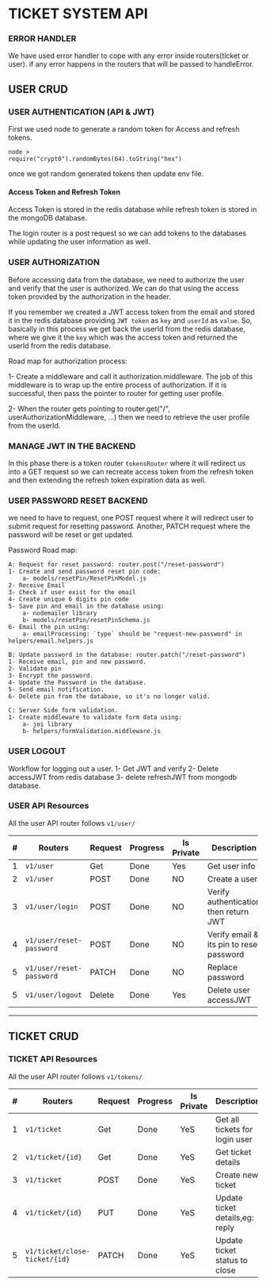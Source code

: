 # TICKET SYSTEM API

### ERROR HANDLER

We have used error handler to cope with any error inside routers(ticket or user). if any error happens in the routers that will be passed to handleError.



## USER CRUD

### USER AUTHENTICATION (API & JWT)

First we used node to generate a random token for Access and refresh tokens.

```
node >
require("crypt0").randomBytes(64).toString("hex")
```
once we got random generated tokens then update env file.

#### Access Token and Refresh Token
Access Token is stored in the redis database while refresh token is stored in the mongoDB database.

The login router is a post request so we can add tokens to the databases while updating the user information as well.

### USER AUTHORIZATION
Before accessing data from the database, we need to authorize the user and verify that the user is authorized. We can do that using the access token provided by the authorization in the header.

If you remember we created a JWT access token from the email and stored it in the redis database providing `JWT token` as `key` and `userId` as `value`. So, basically in this process we get back the userId from the redis database, where we give it the `key` which was the access token and returned the userId from the redis database. 

Road map for authorization process:

1- Create a middleware and call it authorization.middleware. The job of this middleware is to wrap up the entire process of authorization. If it is successful, then pass the pointer to router for getting user profile.

2- When the router gets pointing to router.get("/", userAuthorizationMiddleware, ...) then we need to retrieve the user profile from the userId.


### MANAGE JWT IN THE BACKEND

In this phase there is a token router `tokensRouter` where it will redirect us into a GET request so we can recreate access token from the refresh token and then extending the refresh token expiration data as well.


### USER PASSWORD RESET BACKEND

we need to have to request, one POST request where it will redirect user to submit request for resetting password. Another, PATCH request where the password will be reset or get updated.

Password Road map:

    A: Request for reset password: router.post("/reset-password")
    1- Create and send password reset pin code:
        a- models/resetPin/ResetPinModel.js
    2- Receive Email
    3- Check if user exist for the email
    4- Create unique 6 digits pin code
    5- Save pin and email in the database using: 
        a- nodemailer library
        b- models/resetPin/resetPinSchema.js
    6- Email the pin using:
        a- emailProcessing: `type` should be "request-new-password" in helpers/email.helpers.js

    B: Update password in the database: router.patch("/reset-password")
    1- Receive email, pin and new password.
    2- Validate pin
    3- Encrypt the password.
    4- Update the Password in the database.
    5- Send email notification.
    6- Delete pin from the database, so it's no longer valid.

    C: Server Side form validation.
    1- Create middleware to validate form data using:
        a- joi library
        b- helpers/formValidation.middleware.js


### USER LOGOUT
Workflow for logging out a user.
    1- Get JWT and verify
    2- Delete accessJWT from redis database
    3- delete refreshJWT from mongodb database.




### USER API Resources

All the user API router follows `v1/user/`

| #  | Routers                      | Request | Progress | Is Private | Description                             |
|----|------------------------------| --------| ---------| -----------| --------------------------------        |
| 1  | `v1/user`                    | Get     | Done     | Yes        | Get user info                           |
| 2  | `v1/user`                    | POST    | Done     | NO         | Create a user                           |
| 3  | `v1/user/login`              | POST    | Done     | NO         | Verify authentication then return JWT   |
| 4  | `v1/user/reset-password`     | POST    | Done     | NO         | Verify email & its pin to reset password|
| 5  | `v1/user/reset-password`     | PATCH   | Done     | NO         | Replace password                        |
| 5  | `v1/user/logout`             | Delete  | Done     | Yes        | Delete user accessJWT                   |


------------------------------------------------





## TICKET CRUD

### TICKET API Resources

All the user API router follows `v1/tokens/`

| #  | Routers                      | Request | Progress | Is Private | Description                     |
|----|------------------------------| --------| ---------| -----------| --------------------------------|
| 1  | `v1/ticket`                  | Get     | Done     | YeS        | Get all tickets for login user  |
| 2  | `v1/ticket/{id}`             | Get     | Done     | YeS        | Get ticket details              |
| 3  | `v1/ticket`                  | POST    | Done     | YeS        | Create new ticket               |
| 4  | `v1/ticket/{id}`             | PUT     | Done     | YeS        | Update ticket details,eg: reply |
| 5  | `v1/ticket/close-ticket/{id}`| PATCH   | Done     | YeS        | Update ticket status to close   |

